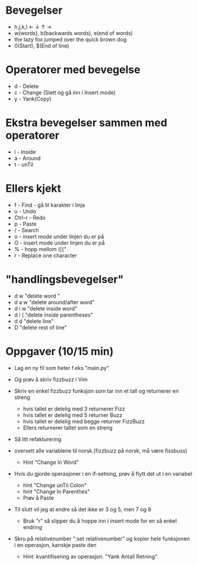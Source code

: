 



# Bevegelser
- h,j,k,l ← ↓ ↑ →
- w(words), b(backwards words), e(end of words)
- the lazy fox jumped over the quick brown dog 
- 0(Start), $(End of line)

# Operatorer med bevegelse
- d - Delete 
- c - Change (Slett og gå inn i Insert mode)
- y - Yank(Copy)

# Ekstra bevegelser sammen med operatorer
- i - Inside
- a - Around
- t - unTil

# Ellers kjekt
- f - Find - gå til karakter i linja
- u - Undo
- Ctrl-r - Redo
- p - Paste
- / - Search
- o - insert mode under linjen du er på
- O - insert mode under linjen du er på
- % - hopp mellom ([{"
- r - Replace one character

# "handlingsbevegelser"
- d w "delete word "
- d a w "delete around/after word"
- d i w "delete inside word"
- d i ( "delete inside parentheses"
- d d "delete line"
- D "delete rest of line"

# Oppgaver (10/15 min)
* Lag en ny fil som heter f.eks "main.py"
* Og prøv å skriv fizzbuzz i Vim
* Skriv en enkel fizzbuzz funksjon som tar inn et tall og returnerer en streng
	- hvis tallet er delelig med 3 returnerer Fizz
	- hvis tallet er delelig med 5 returner Buzz
	- hvis tallet er delelig med begge returner FizzBuzz
	- Ellers returnerer tallet som en streng

* Så litt refakturering
* oversett alle variablene til norsk.(fizzbuzz på norsk, må være fissbuss)
	- Hint "Change In Word"
* Hvis du gjorde operasjoner i en if-setning, prøv å flytt det ut i en variabel
	- hint "Change unTil Colon"
	- hint "Change In Parenthes"
	- Prøv å Paste
* Til slutt vil jeg at endre så det ikke er 3 og 5, men 7 og 8 
	- Bruk "r" så slipper du å hoppe inn i insert mode for en så enkel endring
* Skru på relativenumber ":set relativenumber" og kopier hele funksjonen i en operasjon, kanskje paste den
	- Hint: kvantifisering av operasjon. "Yank Antall Retning"

